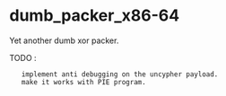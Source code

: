 # dumb_packer_x86-64

Yet another dumb xor packer.

TODO : 

       implement anti debugging on the uncypher payload.
       make it works with PIE program.
